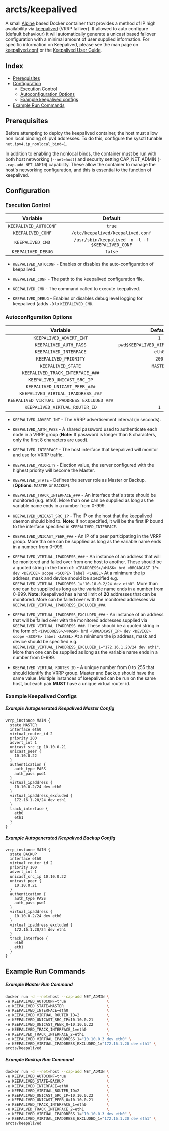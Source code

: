 # arcts/keepalived

A small [Alpine](https://alpinelinux.org/) based Docker container that provides a method of IP high availability via [keepalived](http://www.keepalived.org/) (VRRP failiver). If allowed to auto configure (default behaviour) it will automatically generate a unicast based failover configuration with a minimal amount of user supplied information. For specific information on Keepalived, please see the man page on [keepalived.conf](http://linux.die.net/man/5/keepalived.conf) or the [Keepalived User Guide](http://www.keepalived.org/pdf/UserGuide.pdf).


## Index
* [Prerequisites](#prerequisites)
* [Configuration](#configuration)
  * [Execution Control](#execution-control)
  * [Autoconfiguration Options](#autoconfiguration-options)
  * [Example keepalived configs](#example-keepalived-config)
* [Example Run Commands](#example-run-commands)


## Prerequisites

Before attempting to deploy the keepalived container, the host must allow non local binding of ipv4 addresses. To do this, configure the sysctl tunable `net.ipv4.ip_nonlocal_bind=1`.

In addition to enabling the nonlocal binds, the container must be run with both host networking (`--net=host`) and security setting CAP_NET_ADMIN (`--cap-add NET_ADMIN`) capability. These allow the container to manage the host's networking configuration, and this is essential to the function of keepalived.


## Configuration
### Execution Control

|        Variable       |                      Default                     |
|:---------------------:|:------------------------------------------------:|
| `KEEPALIVED_AUTOCONF` |                      `true`                      |
|   `KEEPALIVED_CONF`   |         `/etc/keepalived/keepalived.conf`        |
|    `KEEPALIVED_CMD`   | `/usr/sbin/keepalived -n -l -f $KEEPALIVED_CONF` |
|   `KEEPALIVED_DEBUG`  |                      `false`                     |

* `KEEPALIVED_AUTOCONF` -  Enables or disables the auto-configuration of keepalived.

* `KEEPALIVED_CONF` - The path to the keepalived configuration file.

* `KEEPALIVED_CMD` - The command called to execute keepalived.

* `KEEPALIVED_DEBUG` - Enables or disables debug level logging for keepalived (adds `-D` to `KEEPALIVED_CMD`.


### Autoconfiguration Options

|                   Variable                  |               Default              |
|:-------------------------------------------:|:----------------------------------:|
|           `KEEPALIVED_ADVERT_INT`           |                 `1`                |
|            `KEEPALIVED_AUTH_PASS`           | `pwd$KEEPALIVED_VIRTUAL_ROUTER_ID` |
|            `KEEPALIVED_INTERFACE`           |               `eth0`               |
|            `KEEPALIVED_PRIORITY`            |                `200`               |
|              `KEEPALIVED_STATE`             |              `MASTER`              |
|       `KEEPALIVED_TRACK_INTERFACE_###`      |                                    |
|         `KEEPALIVED_UNICAST_SRC_IP`         |                                    |
|        `KEEPALIVED_UNICAST_PEER_###`        |                                    |
|      `KEEPALIVED_VIRTUAL_IPADDRESS_###`     |                                    |
| `KEEPALIVED_VIRTUAL_IPADDRESS_EXCLUDED_###` |                                    |
|        `KEEPALIVED_VIRTUAL_ROUTER_ID`       |                 `1`                |


* `KEEPALIVED_ADVERT_INT` - The VRRP advertisement interval (in seconds).

* `KEEPALIVED_AUTH_PASS` - A shared password used to authenticate each node in a VRRP group (**Note:** If password is longer than 8 characters, only the first 8 characters are used).

* `KEEPALIVED_INTERFACE` - The host interface that keepalived will monitor and use for VRRP traffic.

* `KEEPALIVED_PRIORITY` - Election value, the server configured with the highest priority will become the Master.

* `KEEPALIVED_STATE` - Defines the server role as Master or Backup. (**Options:** `MASTER` or `BACKUP`).

* `KEEPALIVED_TRACK_INTERFACE_###` - An interface that's state should be monitored (e.g. eth0). More than one can be supplied as long as the variable name ends in a number from 0-999.

* `KEEPALIVED_UNICAST_SRC_IP` - The IP on the host that the keepalived daemon should bind to. **Note:** If not specified, it will be the first IP bound to the interface specified in `KEEPALIVED_INTERFACE`.

* `KEEPALIVED_UNICAST_PEER_###` - An IP of a peer participating in the VRRP group. More tha one can be supplied as long as the variable name ends in a number from 0-999.

* `KEEPALIVED_VIRTUAL_IPADDRESS_###` - An instance of an address that will be monitored and failed over from one host to another. These should be a quoted string in the form of: `<IPADDRESS>/<MASK> brd <BROADCAST_IP> dev <DEVICE> scope <SCOPE> label <LABEL>` At a minimum the ip address, mask and device should be specified e.g. `KEEPALIVED_VIRTUAL_IPADDRESS_1="10.10.0.2/24 dev eth0"`. More than one can be supplied as long as the variable name ends in a number from 0-999. **Note:** Keepalived has a hard limit of **20** addresses that can be monitored. More can be failed over with the monitored addresses via `KEEPALIVED_VIRTUAL_IPADDRESS_EXCLUDED_###`.


* `KEEPALIVED_VIRTUAL_IPADDRESS_EXCLUDED_###` - An instance of an address that will be failed over with the monitored addresses supplied via `KEEPALIVED_VIRTUAL_IPADDRESS_###`.  These should be a quoted string in the form of: `<IPADDRESS>/<MASK> brd <BROADCAST_IP> dev <DEVICE> scope <SCOPE> label <LABEL>` At a minimum the ip address, mask and device should be specified e.g. `KEEPALIVED_VIRTUAL_IPADDRESS_EXCLUDED_1="172.16.1.20/24 dev eth1"`. More than one can be supplied as long as the variable name ends in a number from 0-999.

* `KEEPALIVED_VIRTUAL_ROUTER_ID` - A unique number from 0 to 255 that should identify the VRRP group. Master and Backup should have the same value. Multiple instances of keepalived can be run on the same host, but each pair **MUST** have a unique virtual router id.



### Example Keepalived Configs

##### Example Autogenerated Keepalived Master Config
```
vrrp_instance MAIN {
  state MASTER
  interface eth0
  virtual_router_id 2
  priority 200
  advert_int 1
  unicast_src_ip 10.10.0.21
  unicast_peer {
    10.10.0.22
  }
  authentication {
    auth_type PASS
    auth_pass pwd1
  }
  virtual_ipaddress {
    10.10.0.2/24 dev eth0
  }
  virtual_ipaddress_excluded {
    172.16.1.20/24 dev eth1
  }
  track_interface {
    eth0
    eth1
  }
}
```

##### Example Autogenerated Keepalived Backup Config
```
vrrp_instance MAIN {
  state BACKUP
  interface eth0
  virtual_router_id 2
  priority 100
  advert_int 1
  unicast_src_ip 10.10.0.22
  unicast_peer {
    10.10.0.21
  }
  authentication {
    auth_type PASS
    auth_pass pwd1
  }
  virtual_ipaddress {
    10.10.0.2/24 dev eth0
  }
  virtual_ipaddress_excluded {
    172.16.1.20/24 dev eth1
  }
  track_interface {
    eth0
    eth1
  }
}

```


## Example Run Commands
##### Example Master Run Command
```bash
docker run -d --net=host --cap-add NET_ADMIN \
-e KEEPALIVED_AUTOCONF=true                  \
-e KEEPALIVED_STATE=MASTER                   \
-e KEEPALIVED_INTERFACE=eth0                 \
-e KEEPALIVED_VIRTUAL_ROUTER_ID=2            \
-e KEEPALIVED_UNICAST_SRC_IP=10.10.0.21      \
-e KEEPALIVED_UNICAST_PEER_0=10.10.0.22      \
-e KEEPALIVED_TRACK_INTERFACE_1=eth0         \
-e KEEPALVED_TRACK_INTERFACE_2=eth1          \
-e KEEPALIVED_VIRTUAL_IPADDRESS_1="10.10.0.3 dev eth0" \
-e KEEPALIVED_VIRTUAL_IPADDRESS_EXCLUDED_1="172.16.1.20 dev eth1" \
arcts/keepalived
```

##### Example Backup Run Command
```bash
docker run -d --net=host --cap-add NET_ADMIN \
-e KEEPALIVED_AUTOCONF=true                  \
-e KEEPALIVED_STATE=BACKUP                   \
-e KEEPALIVED_INTERFACE=eth0                 \
-e KEEPALIVED_VIRTUAL_ROUTER_ID=2            \
-e KEEPALIVED_UNICAST_SRC_IP=10.10.0.22      \
-e KEEPALIVED_UNICAST_PEER_0=10.10.0.21      \
-e KEEPALIVED_TRACK_INTERFACE_1=eth0         \
-e KEEPALVED_TRACK_INTERFACE_2=eth1          \
-e KEEPALIVED_VIRTUAL_IPADDRESS_1="10.10.0.3 dev eth0" \
-e KEEPALIVED_VIRTUAL_IPADDRESS_EXCLUDED_1="172.16.1.20 dev eth1" \
arcts/keepalived
```
